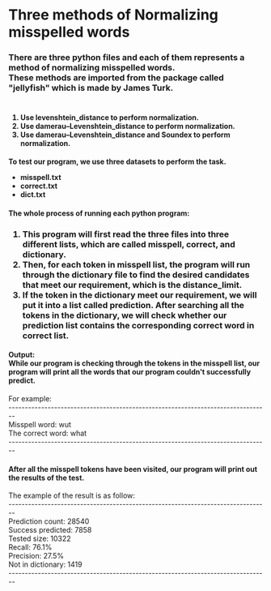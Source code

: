 <h1>Three methods of Normalizing misspelled words</h1>

<h3>
There are three python files and each of them represents a method of normalizing misspelled words.
<br>
These methods are imported from the package called "jellyfish" which is made by James Turk.
<br><br>
</h3>
<h4>
<ol>
  <li>Use levenshtein_distance to perform normalization.</li>
  <li>Use damerau–Levenshtein_distance to perform normalization.</li>
  <li>Use damerau–Levenshtein_distance and Soundex to perform normalization.</li>
</ol>
</h4>

<h4>
To test our program, we use three datasets to perform the task.
<ul>
  <li>misspell.txt</li>
  <li>correct.txt</li>
  <li>dict.txt</li>
</ul>
</h4>

<h4>
The whole process of running each python program:
</h4>
<h3>
<ol>
  <li>This program will first read the three files into three different lists, which are called misspell, correct, and dictionary.</li>
  <li>Then, for each token in misspell list, the program will run through the dictionary file to find the desired candidates that meet our requirement, which is the distance_limit.</li>
  <li>If the token in the dictionary meet our requirement, we will put it into a list called prediction.
After searching all the tokens in the dictionary, we will check whether our prediction list contains the corresponding correct word in correct list.</li>
</ol>
</h3>

<h4>
Output:<br>
While our program is checking through the tokens in the misspell list, our program will print all the words that our program couldn't successfully predict.
</h4>
For example:<br>
--------------------------------------------------------------------------------<br>
Misspell word:  wut<br>
The correct word:  what<br>
--------------------------------------------------------------------------------<br>

<h4>After all the misspell tokens have been visited, our program will print out the results of the test.</h4>

The example of the result is as follow:<br>
--------------------------------------------------------------------------------<br>
Prediction count: 28540<br>
Success predicted: 7858<br>
Tested size: 10322<br>
Recall: 76.1%<br>
Precision: 27.5%<br>
Not in dictionary: 1419<br>
--------------------------------------------------------------------------------<br>


